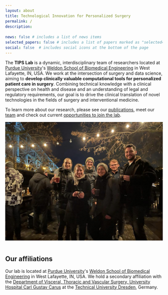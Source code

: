 ```yaml
---
layout: about
title: Technological Innovation for Personalized Surgery
permalink: /
description: 

news: false # includes a list of news items
selected_papers: false # includes a list of papers marked as "selected={true}"
social: false  # includes social icons at the bottom of the page
---
```



The **TIPS Lab** is a dynamic, interdisciplinary team of researchers located at [Purdue University](https://www.purdue.edu/)'s [Weldon School of Biomedical Engineering](https://engineering.purdue.edu/BME) in West Lafayette, IN, USA. We work at the intersection of surgery and data science, aiming to **develop clinically valuable computational tools for personalized patient care in surgery**. Combining technical knowledge with a clinical perspective on health and disease and an understanding of legal and regulatory requirements, our goal is to drive the clinical translation of novel technologies in the fields of surgery and interventional medicine.

To learn more about our research, please see our [publications](/publications/), meet our [team](/team/) and check out current [opportunities to join the lab](/jobs/).


<div style="display: flex; justify-content: center; align-items: center; flex-direction: column;">
  <img src="/assets/img/groupphoto_2021-12.jpg" alt="group photo" width="600"/>
</div>

<br>

## Our affiliations

Our lab is located at [Purdue University](https://www.purdue.edu/)'s [Weldon School of Biomedical Engineering](https://engineering.purdue.edu/BME) in West Lafayette, IN, USA. We hold a secondary affiliation with the [Department of Visceral, Thoracic and Vascular Surgery, University Hospital Carl Gustav Carus](https://www.uniklinikum-dresden.de/de/das-klinikum/kliniken-polikliniken-institute/vtg) at the [Technical University Dresden](https://tu-dresden.de/), Germany.
